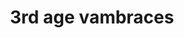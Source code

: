 ---
layout: item
title: 3rd age vambraces
item-id: 10336
datatable: true
id: 10336
name: "3rd age vambraces"
members: true
lowalch: 20200
highalch: 30300
examine: "Fabulously ancient range protection crafted from white dragonhide."
monsters:
  - id: 8633
    name: "The Mimic"
    members: true
    combat_level: 186
    wiki_url: "https://oldschool.runescape.wiki/w/The_Mimic"
    drops:
      - quantity: "1"
        rarity: 0.00019069412662090009
    image: "https://oldschool.runescape.wiki/images/thumb/f/f3/The_Mimic.png/250px-The_Mimic.png?b45f4"
---